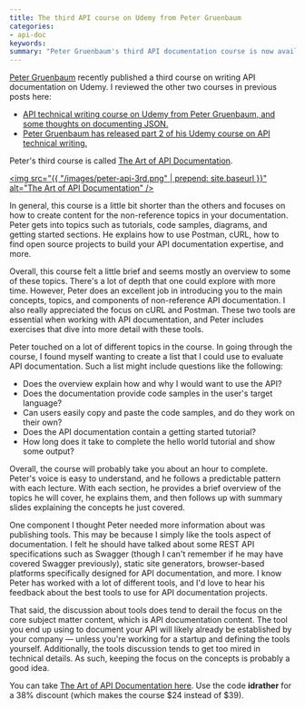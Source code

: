 ```yaml
---
title: The third API course on Udemy from Peter Gruenbaum
categories:
- api-doc
keywords: 
summary: "Peter Gruenbaum's third API documentation course is now available on Udemy. This course covers topics in API documentation outside of reference material, such as tutorials and overview sections."
---
```


[Peter Gruenbaum](https://www.udemy.com/user/petergruenbaum/) recently published a third course on writing API documentation on Udemy. I reviewed the other two courses in previous posts here:

* [API technical writing course on Udemy from Peter Gruenbaum, and some thoughts on documenting JSON.](http://idratherbewriting.com/2015/05/22/api-technical-writing-course-on-udemy/)
* [Peter Gruenbaum has released part 2 of his Udemy course on API technical writing.](http://idratherbewriting.com/2015/07/24/udemy-course-on-api-technical-writing-part-two/)

Peter's third course is called [The Art of API Documentation](https://www.udemy.com/the-art-of-api-documentation/?couponCode=idrather). 

<a href="https://www.udemy.com/the-art-of-api-documentation/?couponCode=idrather"><img src="{{ "/images/peter-api-3rd.png" | prepend: site.baseurl }}" alt="The Art of API Documentation" /></a>

In general, this course is a little bit shorter than the others and focuses on how to create content for the non-reference topics in your documentation. Peter gets into topics such as tutorials, code samples, diagrams, and getting started sections. He explains how to use Postman, cURL, how to find open source projects to build your API documentation expertise, and more.

Overall, this course felt a little brief and seems mostly an overview to some of these topics. There's a lot of depth that one could explore with more time. However, Peter does an excellent job in introducing you to the main concepts, topics, and components of non-reference API documentation. I also really appreciated the focus on cURL and Postman. These two tools are essential when working with API documentation, and Peter includes exercises that dive into more detail with these tools.

Peter touched on a lot of different topics in the course. In going through the course, I found myself wanting to create a list that I could use to evaluate API documentation. Such a list might include questions like the following:

* Does the overview explain how and why I would want to use the API?
* Does the documentation provide code samples in the user's target language?
* Can users easily copy and paste the code samples, and do they work on their own?
* Does the API documentation contain a getting started tutorial?
* How long does it take to complete the hello world tutorial and show some output? 

Overall, the course will probably take you about an hour to complete. Peter's voice is easy to understand, and he follows a predictable pattern with each lecture. With each section, he provides a brief overview of the topics he will cover, he explains them, and then follows up with summary slides explaining the concepts he just covered.

One component I thought Peter needed more information about was publishing tools. This may be because I simply like the tools aspect of documentation. I felt he should have talked about some REST API specifications such as Swagger (though I can't remember if he may have covered Swagger previously), static site generators, browser-based platforms specifically designed for API documentation, and more. I know Peter has worked with a lot of different tools, and I'd love to hear his feedback about the best tools to use for API documentation projects.

That said, the discussion about tools does tend to derail the focus on the core subject matter content, which is API documentation content. The tool you end up using to document your API will likely already be established by your company &mdash; unless you're working for a startup and defining the tools yourself. Additionally, the tools discussion tends to get too mired in technical details. As such, keeping the focus on the concepts is probably a good idea.

You can take [The Art of API Documentation here](https://www.udemy.com/the-art-of-api-documentation/?couponCode=idrather). Use the code **idrather** for a 38% discount (which makes the course $24 instead of $39).

